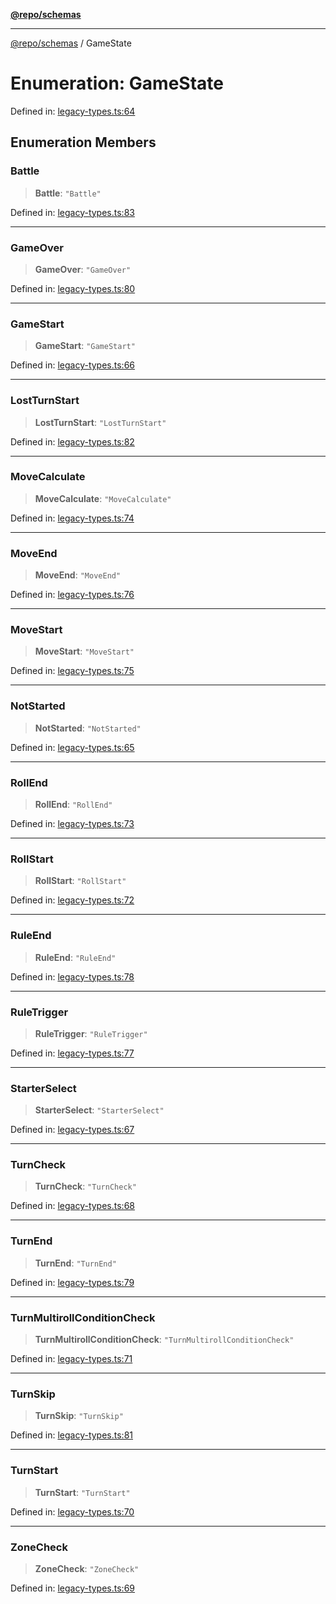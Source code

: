 [**@repo/schemas**](../README.md)

***

[@repo/schemas](../globals.md) / GameState

# Enumeration: GameState

Defined in: [legacy-types.ts:64](https://github.com/alexqguo/drinking-board-game-v3/blob/319f46e6df50e1a195afdf9748097c1d21edcb71/packages/schemas/src/legacy-types.ts#L64)

## Enumeration Members

### Battle

> **Battle**: `"Battle"`

Defined in: [legacy-types.ts:83](https://github.com/alexqguo/drinking-board-game-v3/blob/319f46e6df50e1a195afdf9748097c1d21edcb71/packages/schemas/src/legacy-types.ts#L83)

***

### GameOver

> **GameOver**: `"GameOver"`

Defined in: [legacy-types.ts:80](https://github.com/alexqguo/drinking-board-game-v3/blob/319f46e6df50e1a195afdf9748097c1d21edcb71/packages/schemas/src/legacy-types.ts#L80)

***

### GameStart

> **GameStart**: `"GameStart"`

Defined in: [legacy-types.ts:66](https://github.com/alexqguo/drinking-board-game-v3/blob/319f46e6df50e1a195afdf9748097c1d21edcb71/packages/schemas/src/legacy-types.ts#L66)

***

### LostTurnStart

> **LostTurnStart**: `"LostTurnStart"`

Defined in: [legacy-types.ts:82](https://github.com/alexqguo/drinking-board-game-v3/blob/319f46e6df50e1a195afdf9748097c1d21edcb71/packages/schemas/src/legacy-types.ts#L82)

***

### MoveCalculate

> **MoveCalculate**: `"MoveCalculate"`

Defined in: [legacy-types.ts:74](https://github.com/alexqguo/drinking-board-game-v3/blob/319f46e6df50e1a195afdf9748097c1d21edcb71/packages/schemas/src/legacy-types.ts#L74)

***

### MoveEnd

> **MoveEnd**: `"MoveEnd"`

Defined in: [legacy-types.ts:76](https://github.com/alexqguo/drinking-board-game-v3/blob/319f46e6df50e1a195afdf9748097c1d21edcb71/packages/schemas/src/legacy-types.ts#L76)

***

### MoveStart

> **MoveStart**: `"MoveStart"`

Defined in: [legacy-types.ts:75](https://github.com/alexqguo/drinking-board-game-v3/blob/319f46e6df50e1a195afdf9748097c1d21edcb71/packages/schemas/src/legacy-types.ts#L75)

***

### NotStarted

> **NotStarted**: `"NotStarted"`

Defined in: [legacy-types.ts:65](https://github.com/alexqguo/drinking-board-game-v3/blob/319f46e6df50e1a195afdf9748097c1d21edcb71/packages/schemas/src/legacy-types.ts#L65)

***

### RollEnd

> **RollEnd**: `"RollEnd"`

Defined in: [legacy-types.ts:73](https://github.com/alexqguo/drinking-board-game-v3/blob/319f46e6df50e1a195afdf9748097c1d21edcb71/packages/schemas/src/legacy-types.ts#L73)

***

### RollStart

> **RollStart**: `"RollStart"`

Defined in: [legacy-types.ts:72](https://github.com/alexqguo/drinking-board-game-v3/blob/319f46e6df50e1a195afdf9748097c1d21edcb71/packages/schemas/src/legacy-types.ts#L72)

***

### RuleEnd

> **RuleEnd**: `"RuleEnd"`

Defined in: [legacy-types.ts:78](https://github.com/alexqguo/drinking-board-game-v3/blob/319f46e6df50e1a195afdf9748097c1d21edcb71/packages/schemas/src/legacy-types.ts#L78)

***

### RuleTrigger

> **RuleTrigger**: `"RuleTrigger"`

Defined in: [legacy-types.ts:77](https://github.com/alexqguo/drinking-board-game-v3/blob/319f46e6df50e1a195afdf9748097c1d21edcb71/packages/schemas/src/legacy-types.ts#L77)

***

### StarterSelect

> **StarterSelect**: `"StarterSelect"`

Defined in: [legacy-types.ts:67](https://github.com/alexqguo/drinking-board-game-v3/blob/319f46e6df50e1a195afdf9748097c1d21edcb71/packages/schemas/src/legacy-types.ts#L67)

***

### TurnCheck

> **TurnCheck**: `"TurnCheck"`

Defined in: [legacy-types.ts:68](https://github.com/alexqguo/drinking-board-game-v3/blob/319f46e6df50e1a195afdf9748097c1d21edcb71/packages/schemas/src/legacy-types.ts#L68)

***

### TurnEnd

> **TurnEnd**: `"TurnEnd"`

Defined in: [legacy-types.ts:79](https://github.com/alexqguo/drinking-board-game-v3/blob/319f46e6df50e1a195afdf9748097c1d21edcb71/packages/schemas/src/legacy-types.ts#L79)

***

### TurnMultirollConditionCheck

> **TurnMultirollConditionCheck**: `"TurnMultirollConditionCheck"`

Defined in: [legacy-types.ts:71](https://github.com/alexqguo/drinking-board-game-v3/blob/319f46e6df50e1a195afdf9748097c1d21edcb71/packages/schemas/src/legacy-types.ts#L71)

***

### TurnSkip

> **TurnSkip**: `"TurnSkip"`

Defined in: [legacy-types.ts:81](https://github.com/alexqguo/drinking-board-game-v3/blob/319f46e6df50e1a195afdf9748097c1d21edcb71/packages/schemas/src/legacy-types.ts#L81)

***

### TurnStart

> **TurnStart**: `"TurnStart"`

Defined in: [legacy-types.ts:70](https://github.com/alexqguo/drinking-board-game-v3/blob/319f46e6df50e1a195afdf9748097c1d21edcb71/packages/schemas/src/legacy-types.ts#L70)

***

### ZoneCheck

> **ZoneCheck**: `"ZoneCheck"`

Defined in: [legacy-types.ts:69](https://github.com/alexqguo/drinking-board-game-v3/blob/319f46e6df50e1a195afdf9748097c1d21edcb71/packages/schemas/src/legacy-types.ts#L69)
